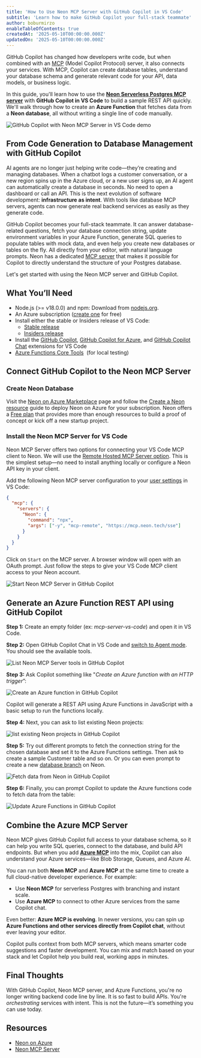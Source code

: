 ```yaml
---
title: 'How to Use Neon MCP Server with GitHub Copilot in VS Code'
subtitle: 'Learn how to make GitHub Copilot your full-stack teammate'
author: boburmirzo
enableTableOfContents: true
createdAt: '2025-05-10T00:00:00.000Z'
updatedOn: '2025-05-10T00:00:00.000Z'
---
```


GitHub Copilot has changed how developers write code, but when combined with an [MCP](https://modelcontextprotocol.io/) (Model Copilot Protocol) server, it also connects your services. With MCP, Copilot can create database tables, understand your database schema and generate relevant code for your API, data models, or business logic.

In this guide, you'll learn how to use the [**Neon Serverless Postgres MCP server**](https://github.com/neondatabase-labs/mcp-server-neon) with **GitHub Copilot in VS Code** to build a sample REST API quickly. We'll walk through how to create an **Azure Function** that fetches data from a **Neon database**, all without writing a single line of code manually.

![GitHub Copilot with Neon MCP Server in VS Code demo](/docs/guides/github-copilot-neon-mcp-server/github-copilot-with-neon-mcp-server-demo.gif)

## From Code Generation to Database Management with GitHub Copilot

AI agents are no longer just helping write code—they’re creating and managing databases. When a chatbot logs a customer conversation, or a new region spins up in the Azure cloud, or a new user signs up, an AI agent can automatically create a database in seconds. No need to open a dashboard or call an API. This is the next evolution of software development: **infrastructure as intent**. With tools like database MCP servers, agents can now generate real backend services as easily as they generate code.

GitHub Copilot becomes your full-stack teammate. It can answer database-related questions, fetch your database connection string, update environment variables in your Azure Function, generate SQL queries to populate tables with mock data, and even help you create new databases or tables on the fly. All directly from your editor, with natural language prompts. Neon has a dedicated [MCP server](https://github.com/neondatabase-labs/mcp-server-neon) that makes it possible for Copilot to directly understand the structure of your Postgres database.

Let's get started with using the Neon MCP server and GitHub Copilot.

## What You’ll Need

- Node.js (>= v18.0.0) and npm: Download from [nodejs.org](https://nodejs.org/).
- An Azure subscription ([create one](https://azure.microsoft.com/free/cognitive-services) for free)
- Install either the stable or Insiders release of VS Code:
  - [Stable release](https://code.visualstudio.com/download)
  - [Insiders release](https://code.visualstudio.com/insiders)
- Install the [GitHub Copilot](https://marketplace.visualstudio.com/items?itemName=GitHub.copilot), [GitHub Copilot for Azure](https://marketplace.visualstudio.com/items?itemName=ms-azuretools.vscode-azure-github-copilot), and [GitHub Copilot Chat](https://marketplace.visualstudio.com/items?itemName=GitHub.copilot-chat) extensions for VS Code
- [Azure Functions Core Tools](https://learn.microsoft.com/en-us/azure/azure-functions/functions-run-local?tabs=macos%2Cisolated-process%2Cnode-v4%2Cpython-v2%2Chttp-trigger%2Ccontainer-apps&pivots=programming-language-csharp)  (for local testing)

## Connect GitHub Copilot to the Neon MCP Server

### **Create Neon Database**

Visit the [Neon on Azure Marketplace](https://portal.azure.com/#view/Azure_Marketplace_Neon/NeonCreateResource.ReactView) page and follow the [Create a Neon resource](/docs/azure/azure-deploy#create-a-neon-resource) guide to deploy Neon on Azure for your subscription. Neon offers a [Free plan](/pricing) that provides more than enough resources to build a proof of concept or kick off a new startup project.

### Install the Neon MCP Server for VS Code

Neon MCP Server offers two options for connecting your VS Code MCP client to Neon. We will use the [Remote Hosted MCP Server option](https://github.com/neondatabase-labs/mcp-server-neon?tab=readme-ov-file#option-1-remote-hosted-mcp-server-preview). This is the simplest setup—no need to install anything locally or configure a Neon API key in your client.

Add the following Neon MCP server configuration to your [user settings](https://code.visualstudio.com/docs/copilot/chat/mcp-servers#_add-an-mcp-server-to-your-user-settings) in VS Code:

```json
{
  "mcp": {
    "servers": {
      "Neon": {
        "command": "npx",
        "args": ["-y", "mcp-remote", "https://mcp.neon.tech/sse"]
      }
    }
  }
}
```

Click on `Start` on the MCP server. A browser window will open with an OAuth prompt. Just follow the steps to give your VS Code MCP client access to your Neon account.

![Start Neon MCP Server in GitHub Copilot](/docs/guides/github-copilot-neon-mcp-server/github-copilot-start-neon-mcp-server.png)

## Generate an Azure Function REST API using GitHub Copilot

**Step 1:** Create an empty folder (ex: *mcp-server-vs-code*) and open it in VS Code.

**Step 2:** Open GitHub Copilot Chat in VS Code and [switch to Agent mode](https://code.visualstudio.com/docs/copilot/chat/chat-agent-mode). You should see the available tools.

![List Neon MCP Server tools in GitHub Copilot](/docs/guides/github-copilot-neon-mcp-server/github-copilot-neon-mcp-server-tools.png)

**Step 3:** Ask Copilot something like "_Create an Azure function with an HTTP trigger_”:

![Create an Azure function in GitHub Copilot](/docs/guides/github-copilot-neon-mcp-server/github-copilot-create-azure-functions.png)

Copilot will generate a REST API using Azure Functions in JavaScript with a basic setup to run the functions locally.

**Step 4:** Next, you can ask to list existing Neon projects:

![list existing Neon projects in GitHub Copilot](/docs/guides/github-copilot-neon-mcp-server/github-copilot-list-neon-mcp-server-tools.png)

**Step 5:** Try out different prompts to fetch the connection string for the chosen database and set it to the Azure Functions settings. Then ask to create a sample Customer table and so on. Or you can even prompt to create a new [database branch](/docs/introduction/branching) on Neon.

![Fetch data from Neon in GitHub Copilot](/docs/guides/github-copilot-neon-mcp-server/github-copilot-fetch-neon-connection-string.png)

**Step 6:** Finally, you can prompt Copilot to update the Azure functions code to fetch data from the table:

![Update Azure Functions in GitHub Copilot](/docs/guides/github-copilot-neon-mcp-server/github-copilot-update-azure-functions.png)

## Combine the Azure MCP Server

Neon MCP gives GitHub Copilot full access to your database schema, so it can help you write SQL queries, connect to the database, and build API endpoints. But when you add **[Azure MCP](https://github.com/Azure/azure-mcp?tab=readme-ov-file)** into the mix, Copilot can also understand your Azure services—like Blob Storage, Queues, and Azure AI.

You can run both **Neon MCP** and **Azure MCP** at the same time to create a full cloud-native developer experience. For example:

- Use **Neon MCP** for serverless Postgres with branching and instant scale.
- Use **Azure MCP** to connect to other Azure services from the same Copilot chat.

Even better: **Azure MCP is evolving**. In newer versions, you can spin up **Azure Functions and other services directly from Copilot chat**, without ever leaving your editor.

Copilot pulls context from both MCP servers, which means smarter code suggestions and faster development. You can mix and match based on your stack and let Copilot help you build real, working apps in minutes.

## Final Thoughts

With GitHub Copilot, Neon MCP server, and Azure Functions, you're no longer writing backend code line by line. It is so fast to build APIs. You're _orchestrating_ services with intent. This is not the future—it’s something you can use today.

## Resources

- [Neon on Azure](/docs/manage/azure)
- [Neon MCP Server](/docs/ai/neon-mcp-server)

<NeedHelp />
